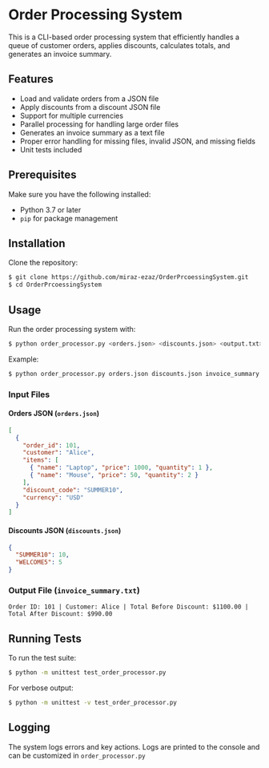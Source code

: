 # Order Processing System

This is a CLI-based order processing system that efficiently handles a queue of customer orders,
applies discounts, calculates totals, and generates an invoice summary.

## Features

- Load and validate orders from a JSON file
- Apply discounts from a discount JSON file
- Support for multiple currencies
- Parallel processing for handling large order files
- Generates an invoice summary as a text file
- Proper error handling for missing files, invalid JSON, and missing fields
- Unit tests included

## Prerequisites

Make sure you have the following installed:

- Python 3.7 or later
- `pip` for package management

## Installation

Clone the repository:

```sh
$ git clone https://github.com/miraz-ezaz/OrderPrcoessingSystem.git
$ cd OrderPrcoessingSystem
```

## Usage

Run the order processing system with:

```sh
$ python order_processor.py <orders.json> <discounts.json> <output.txt>
```

Example:

```sh
$ python order_processor.py orders.json discounts.json invoice_summary.txt
```

### Input Files

#### Orders JSON (`orders.json`)

```json
[
  {
    "order_id": 101,
    "customer": "Alice",
    "items": [
      { "name": "Laptop", "price": 1000, "quantity": 1 },
      { "name": "Mouse", "price": 50, "quantity": 2 }
    ],
    "discount_code": "SUMMER10",
    "currency": "USD"
  }
]
```

#### Discounts JSON (`discounts.json`)

```json
{
  "SUMMER10": 10,
  "WELCOME5": 5
}
```

### Output File (`invoice_summary.txt`)

```
Order ID: 101 | Customer: Alice | Total Before Discount: $1100.00 | Total After Discount: $990.00
```

## Running Tests

To run the test suite:

```sh
$ python -m unittest test_order_processor.py
```

For verbose output:

```sh
$ python -m unittest -v test_order_processor.py
```

## Logging

The system logs errors and key actions. Logs are printed to the console and can be customized in `order_processor.py`
